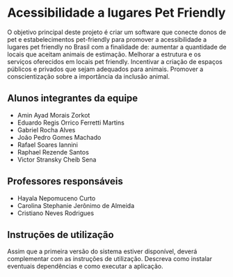 # Acessibilidade a lugares Pet Friendly

O objetivo principal deste projeto é criar um software que conecte donos de pet e estabelecimentos pet-friendly para promover a acessibilidade a lugares pet friendly no Brasil com a finalidade de: aumentar a quantidade de locais que aceitam animais de estimação. Melhorar a estrutura e os serviços oferecidos em locais pet friendly. Incentivar a criação de espaços públicos e privados que sejam adequados para animais. Promover a conscientização sobre a importância da inclusão animal.

## Alunos integrantes da equipe

* Amin Ayad Morais Zorkot
* Eduardo Regis Orrico Ferretti Martins
* Gabriel Rocha Alves
* João Pedro Gomes Machado
* Rafael Soares Iannini
* Raphael Rezende Santos
* Victor Stransky Cheib Sena


## Professores responsáveis

* Hayala Nepomuceno Curto
* Carolina Stephanie Jerônimo de Almeida
* Cristiano Neves Rodrigues

## Instruções de utilização

Assim que a primeira versão do sistema estiver disponível, deverá complementar com as instruções de utilização. Descreva como instalar eventuais dependências e como executar a aplicação.
